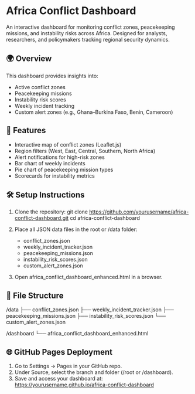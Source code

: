 # Africa Conflict Dashboard

An interactive dashboard for monitoring conflict zones, peacekeeping missions, and instability risks across Africa. Designed for analysts, researchers, and policymakers tracking regional security dynamics.

## 🌍 Overview

This dashboard provides insights into:
- Active conflict zones
- Peacekeeping missions
- Instability risk scores
- Weekly incident tracking
- Custom alert zones (e.g., Ghana–Burkina Faso, Benin, Cameroon)

## 🚀 Features

- Interactive map of conflict zones (Leaflet.js)
- Region filters (West, East, Central, Southern, North Africa)
- Alert notifications for high-risk zones
- Bar chart of weekly incidents
- Pie chart of peacekeeping mission types
- Scorecards for instability metrics

## 🛠️ Setup Instructions

1. Clone the repository:
   git clone https://github.com/yourusername/africa-conflict-dashboard.git
   cd africa-conflict-dashboard

2. Place all JSON data files in the root or /data folder:
   - conflict_zones.json
   - weekly_incident_tracker.json
   - peacekeeping_missions.json
   - instability_risk_scores.json
   - custom_alert_zones.json

3. Open africa_conflict_dashboard_enhanced.html in a browser.

## 📁 File Structure

/data
  ├── conflict_zones.json
  ├── weekly_incident_tracker.json
  ├── peacekeeping_missions.json
  ├── instability_risk_scores.json
  └── custom_alert_zones.json

/dashboard
  └── africa_conflict_dashboard_enhanced.html

## 🌐 GitHub Pages Deployment

1. Go to Settings → Pages in your GitHub repo.
2. Under Source, select the branch and folder (/root or /dashboard).
3. Save and access your dashboard at:
   https://yourusername.github.io/africa-conflict-dashboard
